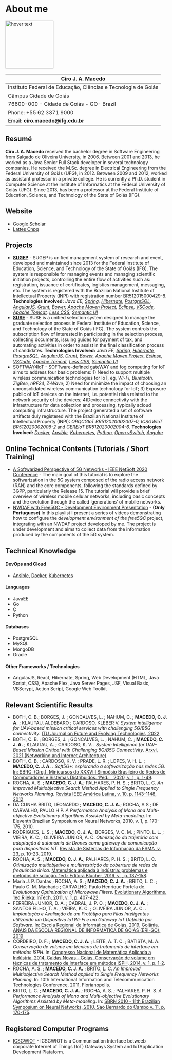 # About me 

<p>
  <img src="https://netsoft2020.ieee-netsoft.org/wp-content/uploads/sites/116/2020/05/tutorial_4_4.jpg" width="150" title="hover text">
</p>

|Ciro J. A. Macedo                                            |
| ----------------------------------------------------------- |
|Instituto Federal de Educação, Ciências e Tecnologia de Goiás|
|Câmpus Cidade de Goiás                                       |
|76600-000 - Cidade de Goiás - GO- Brazil                     |
|Phone: +55 62 3371 9000                                      |
|Email: <b>ciro.macedo@ifg.edu.br</b>                         |
## Resumé
<b>Ciro J. A. Macedo</b> received the bachelor degree in Software Engineering from Salgado de Oliveira University, in 2006. Between 2001 and 2013, he worked as a Java Senior Full Stack  developer in several technology companies. He received the M.Sc. degree in Electrical Engineering from the Federal University of Goiás (UFG), in 2012. Between 2009 and 2012, worked as assistant professor in a private college. He is currently a Ph.D. student in Computer Science at the Institute of Informatics at the Federal University of Goiás (UFG). Since 2013, has been a professor at the Federal Institute of Education, Science, and Technology of the State of Goiás (IFG).

## Website
- [Google Scholar](https://scholar.google.com.br/citations?user=GMxi-B8AAAAJ)
- [Lattes Cnpq](http://lattes.cnpq.br/7461921402514789)

## Projects
- <b>[SUGEP](https://sugep.ifg.edu.br/eventos/#/)</b> - SUGEP is unified management system of research and event, developed and maintained since 2013 for the Federal Institute of Education, Science, and Technology of the State of Goiás (IFG). The system is responsible for managing events and managing scientific initiation projects, controlling the entire flow of activities such as: registration, issuance of certificates, logistics management, messaging, etc. The system is registered with the Brazilian National Institute of Intellectual Property (INPI) with registration number BR512015000429-8. __Technologies Involved:__ *Java EE, [Spring](https://spring.io), [Hibernate](https://hibernate.org/), [PostgreSQL](https://www.postgresql.org/), [AngularJS](https://angularjs.org/), [Grunt](https://gruntjs.com/), [Bower](https://bower.io/), [Apache Maven Project](https://maven.apache.org/what-is-maven.html), [Eclipse](https://www.eclipse.org/), [VSCode](https://code.visualstudio.com/), [Apache Tomcat](https://tomcat.apache.org/), [Less CSS](https://lesscss.org/), [Semantic UI](https://semantic-ui.com/)*
- <b>[SUSE](http://suse.ifg.edu.br/suse/#/)</b> - SUSE is a unified selection system designed to manage the graduate selection process in Federal Institute of Education, Science, and Technology of the State of Goiás (IFG). The system controls the subscription flow of interested in participating in the selection process, collecting documents, issuing guides for payment of tax, and automating activities in order to assist in the final classification process of candidates. __Technologies Involved:__ *Java EE, [Spring](https://spring.io), [Hibernate](https://hibernate.org/), [PostgreSQL](https://www.postgresql.org/), [AngularJS](https://angularjs.org/), [Grunt](https://gruntjs.com/), [Bower](https://bower.io/), [Apache Maven Project](https://maven.apache.org/what-is-maven.html), [Eclipse](https://www.eclipse.org/), [VSCode](https://code.visualstudio.com/), [Apache Tomcat](https://tomcat.apache.org/), [Less CSS](https://lesscss.org/), [Semantic UI](https://semantic-ui.com/)*
- [SOFTWAY4IoT](https://github.com/sw4iot) - SOFTware-defined gateWAY and fog computing for IoT aims to address four basic problems: 1) Need to support multiple wireless communication technologies for IoT, eg, *Wi-Fi, Bluetooth, ZigBee, nRF24, Z-Wave*; 2) Need for minimize the impact of choosing an unconsolidated wireless communication technology for IoT; 3) Exposure public of IoT devices on the internet, i.e. potential risks related to the network security of the devices; 4)Device connectivity with the infrastructure for data collection and processing, typically acloud computing infrastructure. The project generated a set of software artifacts duly registered with the Brazilian National Institute of Intellectual Property (INPI): _ORQCGIoT BR512020002007-0, ICSGWIoT BR512020002006-2_ and _GEREIoT BR512020002004-6_. __Technologies Involved:__ *[Docker](https://www.docker.com/), [Ansible](https://www.ansible.com/), [Kubernetes](https://kubernetes.io/), [Python](https://www.python.org/), [Open vSwitch](https://www.openvswitch.org/), [Angular](https://angular.io/)*

## Online Technical Contents (Tutorials / Short Training)
- [A Softwarized Perspective of 5G Networks - IEEE NetSoft 2020 Conference](https://ieeetv.ieee.org/tutorial-4-a-softwarized-perspective-of-5g-networks-netsoft-2020-conference) - The main goal of this tutorial is to explore the softwarization in the 5G system composed of the radio access network (RAN) and the core components, following the standards defined by 3GPP, particularly the Release 15. The tutorial will provide a brief overview of wireless mobile cellular networks, including basic concepts and the evolution through the called ‘generations’ of mobile networks. 
- [NWDAF with Free5GC - Development Environment Presentation](https://youtube.com/playlist?list=PLE1dbu0BEXvEL23gptSgux8gPmuLmyQOm) - **(Only Portuguese)** In this playlist I present a series of videos demonstrating how to configure the _development environment of the free5GC_ project, integrating with an NWDAF project developed by me. The project is under development and aims to collect data from the information produced by the components of the 5G system.

## Technical Knowledge
#### DevOps and Cloud
- [Ansible](https://www.ansible.com/), [Docker](https://www.docker.com/), [Kubernetes](https://kubernetes.io/)
#### Languages
- JavaEE 
- Go 
- C 
- Python
#### Databases
- PostgreSQL
- MySQL
- MongoDB
- Oracle
#### Other Frameworks / Technologies
- AngularJS, React, Hibernate, Spring, Web Development (HTML, Java Script, CSS), Apache Flex, Java Server Pages, JSF, Visual Basic, VBScrypt, Action Script, Google Web Toolkit 

## Relevant Scientific Results
- BOTH, C. B.; BORGES, J. ; GONCALVES, L. ; NAHUM, C. ; **MACEDO, C. J. A.** ; KLAUTAU, ALDEBARO ; CARDOSO, KLEBER V.  _System intelligence for UAV-based mission critical services with challenging 5G/B5G connectivity_. [ITU Journal on Future and Evolving Technologies, 2022](https://www.itu.int/pub/S-JNL-VOL3.ISSUE1-2022-A06)
- BOTH, C. B. ; BORGES, J. ; GONCALVES, L. ; NAHUM, C. ; **MACEDO, C. J. A.** ; KLAUTAU, A. ; CARDOSO, K. V. . _System Intelligence for UAV-Based Mission Critical with Challenging 5G/B5G Connectivity_. [Arxvi, 2021 (Networking and Internet Architecture)](https://arxiv.org/abs/2102.02318)
- BOTH, C. B. ; CARDOSO, K. V. ; PRADE, L. R. ; LOPES, V. H. L. ; **MACEDO, C. J. A.** . _Soft5G+: explorando a softwarização nas redes 5G_. [In: SBRC. (Org.). Minicursos do XXXVIII Simpósio Brasileiro de Redes de Computadores e Sistemas Distribuídos. 1ºed.: , 2020, v. 1, p. 1-49](https://sol.sbc.org.br/livros/index.php/sbc/catalog/download/50/230/467-1?inline=1).
- ROCHA, A. S. ; **MACEDO, C. J. A.**; PALHARES, P. H. S. ; BRITO, L. C. _An Improved Multiobjective Search Method Applied to Single Frequency Networks Planning_. [Revista IEEE América Latina, v. 10, p. 1143-1148, 2012](https://ieeexplore.ieee.org/document/6142450)
- DA CUNHA BRITO, LEONARDO ; **MACEDO, C. J. A.**; ROCHA, A S ; DE CARVALHO, PAULO H P. _A Performance Analysis of Mono and Multi-objective Evolutionary Algorithms Assisted by Meta-modeling_. In: Eleventh Brazilian Symposium on Neural Networks, 2010, v. 1, p. 170-175, 2010.
- RODRIGUES, L. S. ; **MACEDO, C. J. A.**; BORGES, V. C. M. ; PINTO, L. L. ; VIEIRA, K. C. ; OLIVEIRA JUNIOR, A. C. _Otimização da trajetória com adaptação à autonomia de Drones como gateway de comunicação para dispositivos IoT_. [Revista de Sistemas de Informação da FSMA, v. 23, p. 10-23, 2019.](https://sol.sbc.org.br/index.php/erigo/article/view/7130)
- ROCHA, A. S. ; **MACEDO, C. J. A.**; PALHARES, P. H. S. ; BRITO, L. C. _Otimização multiobjetivo e multirrestrição da cobertura de redes de frequência única_. [Matemática aplicada à indústria: problemas e métodos de solução. 1ed.: Editora Blucher, 2016, v. , p. 137-158](https://openaccess.blucher.com.br/article-details/otimizacao-multiobjetivo-e-multirrestricao-da-cobertura-de-redes-de-frequencia-unica-19999).
- Maria J. P. Dantas ; ROCHA, A. S. ; **MACEDO, C. J. A.** ; BRITO, L. C. ; Paulo C. M. Machado ; CARVALHO, Paulo Henrique Portela de. _Evolutionary Optimization of Microwave Filters_. [Evolutionary Algorithms. 1ed.Rijeka: InTech, 2011, v. 1, p. 407-422](https://www.intechopen.com/chapters/15633).
- FERREIRA JUNIOR, D. A. ; CABRAL, J. P. O. ; **MACEDO, C. J. A.** ; SANTOS FILHO, T. A. ; VIEIRA, K. C. ; OLIVEIRA JUNIOR, A. C. . _Implantação e Avaliação de um Protótipo para Filas Inteligentes utilizando um Dispositivo IoTWi-Fi e um Gateway IoT Definido por Software_. [In: Escola Regional de Informática de Goiás, 2019, Goiânia. ANAIS DA ESCOLA REGIONAL DE INFORMÁTICA DE GOIÁS (ERI-GO), 2019](https://sol.sbc.org.br/index.php/erigo/article/view/9102)
- CORDEIRO, D. F. ; **MACEDO, C. J. A.** ; LEITE, A. T. C. ; BATISTA, M. A. _Conservação de volume em técnicas de tratamento de interface em métodos ISPH_. In: [Congresso Nacional de Matemática Aplicada a Indústria, 2014, Caldas Novas - Goiás. Conservação de volume em técnicas de tratamento de interface em métodos ISPH, 2014. v. 1. p. 1-2](https://www.proceedings.blucher.com.br/article-details/conservao-de-volume-em-tcnicas-de-tratamento-de-interface-em-mtodos-isph-11937).
- ROCHA, A. S. ; **MACEDO, C. J. A.** ; BRITO, L. C. _An Improved Multiobjective Search Method applied to Single Frequency Networks Planning_. In: 10th International Information and Telecommunication Technologies Conference, 2011, Florianopolis.
- BRITO, L. C. ; **MACEDO, C. J. A.** ; ROCHA, A. S. ; PALHARES, P. H. S. _A Performance Analysis of Mono and Multi-objective Evolutionary Algorithms Assisted by Meta-modeling_. In: [SBRN 2010 - 11th Brazilian Symposium on Neural Networks, 2010, Sao Bernardo do Campo v. 11. p. 170-175](https://ieeexplore.ieee.org/document/5715232).

## Registered Computer Programs
- [ICSGWIOT](https://busca.inpi.gov.br/pePI/servlet/ProgramaServletController?Action=detail&CodPedido=30063&SearchParameter=) - ICSGWIOT is a Communication Interface betweeb corporate Internet of Things (IoT) Gateways System and IoTApplication Development Plataform.
